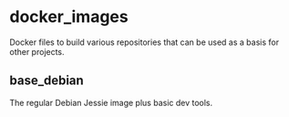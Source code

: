docker_images
=============

Docker files to build various repositories that can be used as a basis for other projects.

base_debian
-----------

The regular Debian Jessie image plus basic dev tools.
